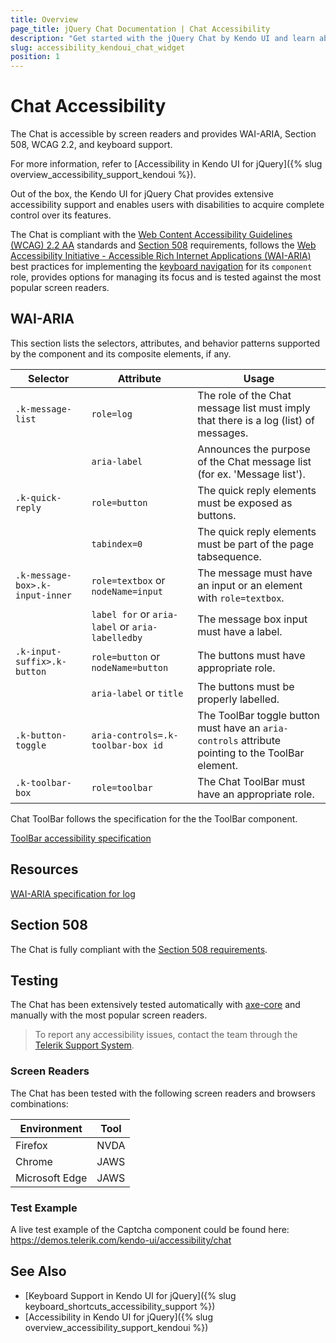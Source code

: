 ```yaml
---
title: Overview
page_title: jQuery Chat Documentation | Chat Accessibility
description: "Get started with the jQuery Chat by Kendo UI and learn about its accessibility support for WAI-ARIA, Section 508, and WCAG 2.2."
slug: accessibility_kendoui_chat_widget
position: 1
---
```


# Chat Accessibility

The Chat is accessible by screen readers and provides WAI-ARIA, Section 508, WCAG 2.2, and keyboard support.

For more information, refer to [Accessibility in Kendo UI for jQuery]({% slug overview_accessibility_support_kendoui %}).




Out of the box, the Kendo UI for jQuery Chat provides extensive accessibility support and enables users with disabilities to acquire complete control over its features.


The Chat is compliant with the [Web Content Accessibility Guidelines (WCAG) 2.2 AA](https://www.w3.org/TR/WCAG22/) standards and [Section 508](https://www.section508.gov/) requirements, follows the [Web Accessibility Initiative - Accessible Rich Internet Applications (WAI-ARIA)](https://www.w3.org/WAI/ARIA/apg/) best practices for implementing the [keyboard navigation](#keyboard-navigation) for its `component` role, provides options for managing its focus and is tested against the most popular screen readers.

## WAI-ARIA


This section lists the selectors, attributes, and behavior patterns supported by the component and its composite elements, if any.

| Selector | Attribute | Usage |
| -------- | --------- | ----- |
| `.k-message-list` | `role=log` | The role of the Chat message list must imply that there is a log (list) of messages. |
|  | `aria-label` | Announces the purpose of the Chat message list (for ex. 'Message list'). |
| `.k-quick-reply` | `role=button` | The quick reply elements must be exposed as buttons. |
|  | `tabindex=0` | The quick reply elements must be part of the page tabsequence. |
| `.k-message-box>.k-input-inner` | `role=textbox` or `nodeName=input` | The message must have an input or an element with `role=textbox`. |
|  | `label for` or `aria-label` or `aria-labelledby` | The message box input must have a label. |
| `.k-input-suffix>.k-button` | `role=button` or `nodeName=button` | The buttons must have appropriate role. |
|  | `aria-label` or `title` | The buttons must be properly labelled. |
| `.k-button-toggle` | `aria-controls=.k-toolbar-box id` | The ToolBar toggle button must have an `aria-controls` attribute pointing to the ToolBar element. |
| `.k-toolbar-box` | `role=toolbar` | The Chat ToolBar must have an appropriate role. |


Chat ToolBar follows the specification for the the ToolBar component.

[ToolBar accessibility specification]({{toolbar_a11y_link}})

## Resources

[WAI-ARIA specification for log](https://www.w3.org/TR/wai-aria-1.2/#log)

## Section 508


The Chat is fully compliant with the [Section 508 requirements](http://www.section508.gov/).

## Testing


The Chat has been extensively tested automatically with [axe-core](https://github.com/dequelabs/axe-core) and manually with the most popular screen readers.

> To report any accessibility issues, contact the team through the [Telerik Support System](https://www.telerik.com/account/support-center).

### Screen Readers


The Chat has been tested with the following screen readers and browsers combinations:

| Environment | Tool |
| ----------- | ---- |
| Firefox | NVDA |
| Chrome | JAWS |
| Microsoft Edge | JAWS |



### Test Example

A live test example of the Captcha component could be found here: https://demos.telerik.com/kendo-ui/accessibility/chat

## See Also

* [Keyboard Support in Kendo UI for jQuery]({% slug keyboard_shortcuts_accessibility_support %})
* [Accessibility in Kendo UI for jQuery]({% slug overview_accessibility_support_kendoui %})